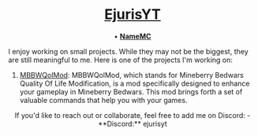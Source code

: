<p align="center">
  <a href="https://github.com/ejurisyy">
</p>

<h1 align="center">EjurisYT</a></h1>

<p align="center">
  <strong><a href="https://youtube.com/EjurisYT"></a></strong> •
  <strong><a href="https://namemc.com/profile/de22f9a76f71466480e7673a4e4066e0">NameMC</a></strong>
</p>

I enjoy working on small projects. While they may not be the biggest, they are still meaningful to me. Here is one of the projects I'm working on:

1. [MBBWQolMod](https://github.com/EjurisYY/MBBWQolMod): MBBWQolMod, which stands for Mineberry Bedwars Quality Of Life Modification, is a mod specifically designed to enhance your gameplay in Mineberry Bedwars. This mod brings forth a set of valuable commands that help you with your games.

<p align="center">If you'd like to reach out or collaborate, feel free to add me on Discord:
- **Discord:** ejurisyt</p>
